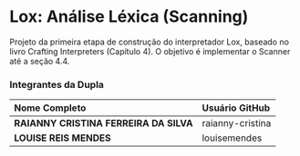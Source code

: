 # Lox: Análise Léxica (Scanning)

Projeto da primeira etapa de construção do interpretador Lox, baseado no livro Crafting Interpreters (Capítulo 4). O objetivo é implementar o Scanner até a seção 4.4.

### Integrantes da Dupla
| Nome Completo | Usuário GitHub |
| :--- | :--- |
| **RAIANNY CRISTINA FERREIRA DA SILVA** | raianny-cristina |
| **LOUISE REIS MENDES** | louisemendes |
